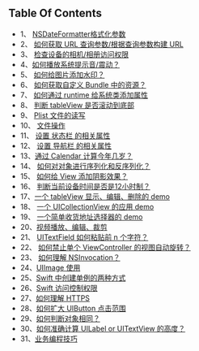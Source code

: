 ## Table Of Contents

- 1、 [NSDateFormatter格式化参数](https://gist.github.com/muhlenXi/e9a506d2b0a94bdc1438a58994216374)
- 2、 [如何获取 URL 查询参数/根据查询参数构建 URL](https://gist.github.com/muhlenXi/fa0f281b88372d2486e9c107a8b011ca) 
- 3、 [检查设备的相机/相册访问权限](https://gist.github.com/muhlenXi/f6baa6352aea7455758032b61f9b78df) 
- 4、[如何播放系统提示音/震动？](https://gist.github.com/muhlenXi/d8f04184950db3a459b099664b401a79)
- 5、 [如何给图片添加水印？](https://gist.github.com/muhlenXi/d482331e9e285e5830c40154e383c2ea)
- 6、  [如何获取自定义 Bundle 中的资源？](https://gist.github.com/muhlenXi/160d87662264219261e5ada75aab626e)
- 7、 [如何通过 runtime 给系统类添加属性](https://gist.github.com/muhlenXi/592627df3b130f3d34522a6e0ed07c1b)
- 8、 [判断 tableView 是否滚动到底部](https://gist.github.com/muhlenXi/8c3719d68852238ec8ca6a4efab6077f)
- 9、 [Plist 文件的读写](https://gist.github.com/muhlenXi/893b4b9298935f3b09ab68635d21e839)
- 10、 [文件操作](https://gist.github.com/muhlenXi/5f91377a843a866808bf4ca758d06864) 
- 11、 [设置 状态栏 的相关属性](https://gist.github.com/muhlenXi/b134e6ed3e0b1ffe19821a3f3e8bd25e)
- 12、 [设置 导航栏 的相关属性](https://gist.github.com/muhlenXi/88291978d0b595cea3e067f83d639486)
- 13、[通过 Calendar 计算今年几岁？](https://gist.github.com/muhlenXi/fd74fee2d418971ddb42a67397b95c02)
- 14、 [如何对对象进行序列化和反序列化？](https://gist.github.com/muhlenXi/5461013488f5c33cfc7e6adf21123557)
- 15、 [如何给 View 添加阴影效果？](https://gist.github.com/muhlenXi/f05e49eb66286ef4e93815f8b30ac4d7)
- 16、 [判断当前设备时间是否是12小时制？](https://gist.github.com/muhlenXi/dcd4ead464270278f5726e211ecacbde)
- 17、[一个 tableView 显示、编辑、删除的 demo](https://gist.github.com/muhlenXi/12cd17d87f782174f275af7fb4661c15)
- 18、 [一个 UICollectionView 的应用 demo](https://gist.github.com/muhlenXi/60a9be0eaddf0636869de6929ee593d4)
- 19、 [一个简单收货地址选择器的 demo](https://gist.github.com/muhlenXi/6d32966d5fc5602478b3ab4eea784846)
- 20、[视频播放、编辑、裁剪](https://github.com/muhlenXi-Team/video-edit-demo)
- 21、 [UITextField 如何粘贴前 n 个字符？](190621_pastedText.md)
- 22、 [如何禁止单个 ViewController 的视图自动旋转？](190827_autoRotate.md)
- 23、 [如何理解 NSInvocation？](invocation.md)
- 24、[UIImage 使用](UIImage.md)
- 25、[Swift 中创建单例的两种方式](Swift-Singleton.md)
- 26、[Swift 访问控制权限](Swift-Access-Control.md)
- 27、[如何理解 HTTPS](https.md)
- 28、[如何扩大 UIButton 点击范围](ExtendButton.md)
- 29、[如何判断对象相同？](Equal-Object.md)
- 30、[如何准确计算 UILabel or UITextView 的高度？](calculate.md)
- 31、[业务编程技巧](business.md)